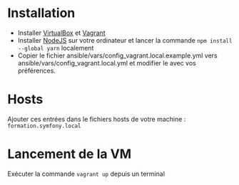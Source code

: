 # Installation

* Installer [VirtualBox](https://www.virtualbox.org/wiki/Downloads) et [Vagrant](https://www.vagrantup.com/downloads)
* Installer [NodeJS](https://nodejs.org/) sur votre ordinateur et lancer la commande `npm install --global yarn` localement
* Copier le fichier ansible/vars/config_vagrant.local.example.yml vers ansible/vars/config_vagrant.local.yml et modifier le avec vos préférences.

# Hosts
Ajouter ces entrées dans le fichiers hosts de votre machine : `formation.symfony.local`

# Lancement de la VM
Exécuter la commande `vagrant up` depuis un terminal